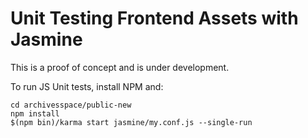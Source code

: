 Unit Testing Frontend Assets with Jasmine
====================================

This is a proof of concept and is under development.

To run JS Unit tests, install NPM and:

    cd archivesspace/public-new
    npm install
    $(npm bin)/karma start jasmine/my.conf.js --single-run
